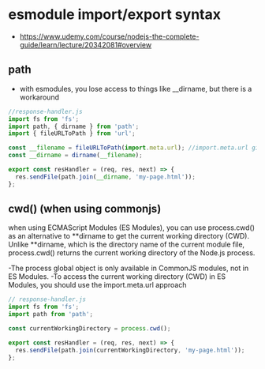 # esmodule import/export syntax

- https://www.udemy.com/course/nodejs-the-complete-guide/learn/lecture/20342081#overview

## path

- with esmodules, you lose access to things like \_\_dirname, but there is a workaround

```js
//response-handler.js
import fs from 'fs';
import path, { dirname } from 'path';
import { fileURLToPath } from 'url';

const __filename = fileURLToPath(import.meta.url); //import.meta.url gives path to filename
const __dirname = dirname(__filename);

export const resHandler = (req, res, next) => {
  res.sendFile(path.join(__dirname, 'my-page.html'));
};
```

## cwd() (when using commonjs)

when using ECMAScript Modules (ES Modules), you can use process.cwd() as an alternative to **dirname to get the current working directory (CWD). Unlike **dirname, which is the directory name of the current module file, process.cwd() returns the current working directory of the Node.js process.

-The process global object is only available in CommonJS modules, not in ES Modules.
-To access the current working directory (CWD) in ES Modules, you should use the import.meta.url approach

```ts
// response-handler.js
import fs from 'fs';
import path from 'path';

const currentWorkingDirectory = process.cwd();

export const resHandler = (req, res, next) => {
  res.sendFile(path.join(currentWorkingDirectory, 'my-page.html'));
};
```
